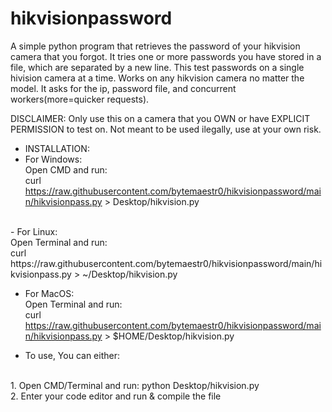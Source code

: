 # hikvisionpassword
A simple python program that retrieves the password of your hikvision camera that you forgot.
It tries one or more passwords you have stored in a file, which are separated by a new line. This test passwords on a single hivision camera at a time. Works on any hikvision camera no matter the model. 
It asks for the ip, password file, and concurrent workers(more=quicker requests).

DISCLAIMER: Only use this on a camera that you OWN or have EXPLICIT PERMISSION to test on. Not meant to be used ilegally, use at your own risk.

- INSTALLATION: <br>
 -    For Windows:<br>
  Open CMD and run: <br>
curl https://raw.githubusercontent.com/bytemaestr0/hikvisionpassword/main/hikvisionpass.py > Desktop/hikvision.py
<br>
 -   For Linux:<br>
  Open Terminal and run: <br>
curl https://raw.githubusercontent.com/bytemaestr0/hikvisionpassword/main/hikvisionpass.py > ~/Desktop/hikvision.py<br>

 -   For MacOS:<br>
  Open Terminal and run: <br>
curl https://raw.githubusercontent.com/bytemaestr0/hikvisionpassword/main/hikvisionpass.py > $HOME/Desktop/hikvision.py<br>

 - To use, You can either:
<br>
1. Open CMD/Terminal and run: python Desktop/hikvision.py
<br>
2. Enter your code editor and run & compile the file
